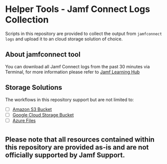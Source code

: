 # Helper Tools - Jamf Connect Logs Collection

Scripts in this repository are provided to collect the output from `jamfconnect logs` and upload it to an cloud storage solution of choice.

## About jamfconnect tool

You can download all Jamf Connect logs from the past 30 minutes via Terminal, for more information please refer to [Jamf Learning Hub](https://learn.jamf.com/bundle/jamf-connect-documentation-current/page/Jamf_Connect_Logs.html#ariaid-title6)

## Storage Solutions

The workflows in this repository support but are not limited to:

- [ ] [Amazon S3 Bucket](./aws_s3/)
- [ ] [Google Cloud Storage Bucket](./google_cloud_storage/)
- [ ] [Azure Files](./azure_files/)

#
## Please note that all resources contained within this repository are provided as-is and are not officially supported by Jamf Support.